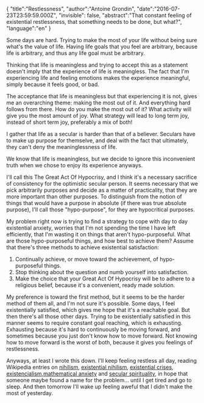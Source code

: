 {
    "title":"Restlessness",
    "author":"Antoine Grondin",
    "date":"2016-07-23T23:59:59.000Z",
    "invisible": false,
    "abstract":"That constant feeling of existential restlessness, that something needs to be done, but what?",
    "language":"en"
}

Some days are hard. Trying to make the most of your life without being sure what's the value of life. Having life goals that you feel are arbitrary, because life is arbitrary, and thus any life goal must be arbitrary.

Thinking that life is meaningless and trying to accept this as a statement doesn't imply that the experience of life is meaningless. The fact that I'm experiencing life and feeling emotions makes the experience meaningful, simply because it feels good, or bad.

The acceptance that life is meaningless but that experiencing it is not, gives me an overarching theme: making the most out of it. And everything hard follows from there. How do you make the most out of it? What activity will give you the most amount of joy. What strategy will lead to long term joy, instead of short term joy, preferably a mix of both!

I gather that life as a secular is harder than that of a believer. Seculars have to make up purpose for themselve, and deal with the fact that ultimately, they can't deny the meaninglessness of life.

We know that life is meaningless, but we decide to ignore this inconvenient truth when we chose to enjoy its experience anyways.

I'll call this The Great Act Of Hypocrisy, and I think it's a necessary sacrifice of consistency for the optimistic secular person. It seems necessary that we pick arbitrarily purposes and decide as a matter of practicality, that they are more important than other purposes. To distinguish from the notion of things that would have a purpose in absolute (if there was true absolute purpose), I'll call those "hypo-purpose", for they are hypocritical purposes.

My problem right now is trying to find a strategy to cope with day to day existential anxiety, worries that I'm not spending the time I have left efficiently, that I'm wasting it on things that aren't hypo-purposeful. What are those hypo-purposeful things, and how best to achieve them? Assume that there's three methods to achieve existential satisfaction:

1. Continually achieve, or move toward the achievement, of hypo-purposeful things.
2. Stop thinking about the question and numb yourself into satisfaction.
3. Make the choice that your Great Act Of Hypocrisy will be to adhere to a religious belief, because it's a convenient, ready made solution.

My preference is toward the first method, but it seems to be the harder method of them all, and I'm not sure it's possible. Some days, I feel existentially satisfied, which gives me hope that it's a reachable goal. But then there's all those other days. Trying to be existentially satisfied in this manner seems to require constant goal reaching, which is exhausting. Exhausting because it's hard to continuously be moving forward, and sometimes because you just don't know how to move forward. Not knowing how to move forward is the worst of both, because it gives you feelings of restlessness.

Anyways, at least I wrote this down. I'll keep feeling restless all day, reading Wikipedia entries on [nihilism][1], [existential nihilism][2], [existential crises][3], [existencialism][4],[mathematical anxiety][5] and [secular spirituality][6], in hope that someone maybe found a name for the problem... until I get tired and go to sleep. And then tomorrow I'll wake up feeling aweful that I didn't make the most of yesterday.

[1]: https://en.wikipedia.org/wiki/Nihilism
[2]: https://en.wikipedia.org/wiki/Existential_nihilism
[3]: https://en.wikipedia.org/wiki/Existential_crisis
[4]: https://en.wikipedia.org/wiki/Existentialism
[5]: https://en.wikipedia.org/wiki/Mathematical_anxiety
[6]: https://en.wikipedia.org/wiki/Secular_spirituality
